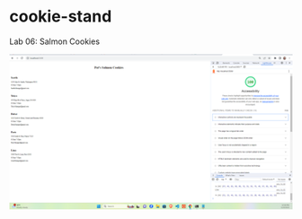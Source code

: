 # cookie-stand
Lab 06: Salmon Cookies

![Lighthouse Report](https://github.com/T-Ingram/cookie-stand/blob/main/img/Pats%20salmon%20cookies%20lighthouse%20report.png?raw=true)
